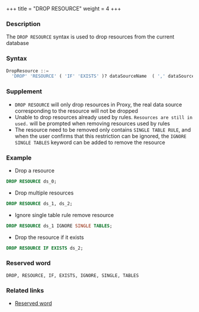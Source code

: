 +++
title = "DROP RESOURCE"
weight = 4
+++

### Description

The `DROP RESOURCE` syntax is used to drop resources from the current database

### Syntax
```SQL
DropResource ::=
  'DROP' 'RESOURCE' ( 'IF' 'EXISTS' )? dataSourceName  ( ',' dataSourceName )* ( 'IGNORE' 'SINGLE' 'TABLES' )?
```

### Supplement

- `DROP RESOURCE` will only drop resources in Proxy, the real data source corresponding to the resource will not be dropped
- Unable to drop resources already used by rules. `Resources are still in used.` will be prompted when removing resources used by rules
- The resource need to be removed only contains `SINGLE TABLE RULE`, and when the user confirms that this restriction can be ignored, the `IGNORE SINGLE TABLES` keyword can be added to remove the resource
### Example
- Drop a resource
```SQL
DROP RESOURCE ds_0;
```

- Drop multiple resources
```SQL
DROP RESOURCE ds_1, ds_2;
```

- Ignore single table rule remove resource
```SQL
DROP RESOURCE ds_1 IGNORE SINGLE TABLES;
```

- Drop the resource if it exists
```SQL
DROP RESOURCE IF EXISTS ds_2;
```

### Reserved word

    DROP, RESOURCE, IF, EXISTS, IGNORE, SINGLE, TABLES

### Related links
- [Reserved word](/en/reference/distsql/syntax/reserved-word/)
